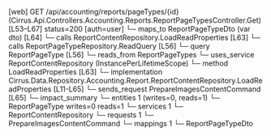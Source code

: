 [web] GET /api/accounting/reports/pageTypes/{id}  (Cirrus.Api.Controllers.Accounting.Reports.ReportPageTypesController.Get)  [L53–L67] status=200 [auth=user]
  └─ maps_to ReportPageTypeDto (var dto) [L64]
  └─ calls ReportContentRepository.LoadReadProperties [L63]
  └─ calls ReportPageTypeRepository.ReadQuery [L56]
  └─ query ReportPageType [L56]
    └─ reads_from ReportPageTypes
  └─ uses_service ReportContentRepository (InstancePerLifetimeScope)
    └─ method LoadReadProperties [L63]
      └─ implementation Cirrus.Data.Repository.Accounting.Report.ReportContentRepository.LoadReadProperties [L11-L65]
  └─ sends_request PrepareImagesContentCommand [L65]
  └─ impact_summary
    └─ entities 1 (writes=0, reads=1)
      └─ ReportPageType writes=0 reads=1
    └─ services 1
      └─ ReportContentRepository
    └─ requests 1
      └─ PrepareImagesContentCommand
    └─ mappings 1
      └─ ReportPageTypeDto


